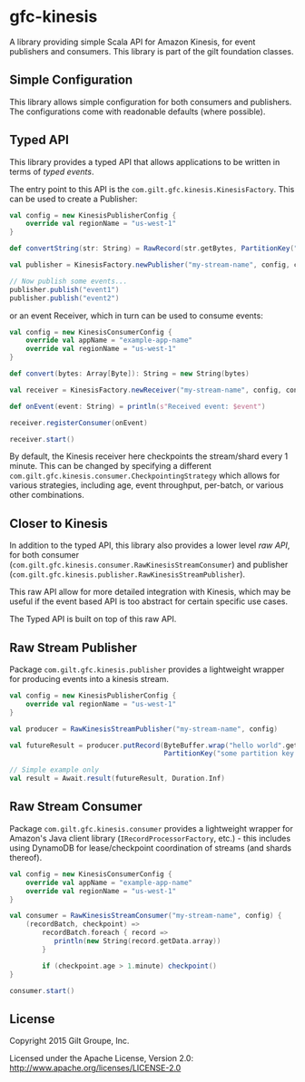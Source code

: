 gfc-kinesis
===========

A library providing simple Scala API for Amazon Kinesis, for event publishers and consumers. This library is part of the gilt foundation classes.

## Simple Configuration

This library allows simple configuration for both consumers and publishers. The configurations come with readonable defaults (where possible).

## Typed API

This library provides a typed API that allows applications to be written in terms of _typed events_.

The entry point to this API is the `com.gilt.gfc.kinesis.KinesisFactory`. This can be used to create a Publisher:

```scala
val config = new KinesisPublisherConfig {
    override val regionName = "us-west-1"
}

def convertString(str: String) = RawRecord(str.getBytes, PartitionKey("sensible-partition-key"))

val publisher = KinesisFactory.newPublisher("my-stream-name", config, convertString)

// Now publish some events...
publisher.publish("event1")
publisher.publish("event2")
```

or an event Receiver, which in turn can be used to consume events:

```scala
val config = new KinesisConsumerConfig {
    override val appName = "example-app-name"
    override val regionName = "us-west-1"
}

def convert(bytes: Array[Byte]): String = new String(bytes)

val receiver = KinesisFactory.newReceiver("my-stream-name", config, convert)

def onEvent(event: String) = println(s"Received event: $event")

receiver.registerConsumer(onEvent)

receiver.start()
```

By default, the Kinesis receiver here checkpoints the stream/shard every 1 minute. This can be changed by specifying a different `com.gilt.gfc.kinesis.consumer.CheckpointingStrategy` which allows for various strategies, including age, event throughput, per-batch, or various other combinations.

## Closer to Kinesis

In addition to the typed API, this library also provides a lower level _raw API_, for both consumer (`com.gilt.gfc.kinesis.consumer.RawKinesisStreamConsumer`) and publisher (`com.gilt.gfc.kinesis.publisher.RawKinesisStreamPublisher`).

This raw API allow for more detailed integration with Kinesis, which may be useful if the event based API is too abstract for certain specific use cases.

The Typed API is built on top of this raw API.


## Raw Stream Publisher

Package `com.gilt.gfc.kinesis.publisher` provides a lightweight wrapper for producing events into a kinesis stream.

```scala
val config = new KinesisPublisherConfig {
    override val regionName = "us-west-1"
}

val producer = RawKinesisStreamPublisher("my-stream-name", config)

val futureResult = producer.putRecord(ByteBuffer.wrap("hello world".getBytes), )
                                      PartitionKey("some partition key value"))

// Simple example only
val result = Await.result(futureResult, Duration.Inf)
```

## Raw Stream Consumer

Package `com.gilt.gfc.kinesis.consumer` provides a lightweight wrapper for Amazon's Java client library (`IRecordProcessorFactory`, etc.) - this includes using DynamoDB for lease/checkpoint coordination of streams (and shards thereof).

```scala
val config = new KinesisConsumerConfig {
    override val appName = "example-app-name"
    override val regionName = "us-west-1"
}

val consumer = RawKinesisStreamConsumer("my-stream-name", config) {
    (recordBatch, checkpoint) =>
        recordBatch.foreach { record =>
           println(new String(record.getData.array))
        }

        if (checkpoint.age > 1.minute) checkpoint()
}

consumer.start()
```

## License

Copyright 2015 Gilt Groupe, Inc.

Licensed under the Apache License, Version 2.0: http://www.apache.org/licenses/LICENSE-2.0
